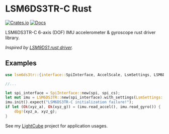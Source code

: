 # LSM6DS3TR-C Rust

[![Crates.io](https://img.shields.io/crates/v/lsm6ds3tr)](https://crates.io/crates/lsm6ds3tr)
[![Docs](https://docs.rs/lsm6ds3tr/badge.svg)](https://docs.rs/lsm6ds3tr/latest/lsm6ds3tr/)

LSM6DS3TR-C 6-axis (DOF) IMU accelerometer & gyroscope rust driver library.

_Inspired by [LSM9DS1 rust driver](https://github.com/lonesometraveler/lsm9ds1)._

## Examples

```rust
use lsm6ds3tr::{interface::SpiInterface, AccelScale, LsmSettings, LSM6DS3TR};

//...

let spi_interface = SpiInterface::new(spi, spi_cs);
let mut imu = LSM6DS3TR::new(spi_interface).with_settings(LsmSettings::basic());
imu.init().expect("LSM6DS3TR-C initialization failure!");
if let (Ok(xyz_a), Ok(xyz_g)) = (imu.read_accel(), imu.read_gyro()) {
    dbg!(xyz_a, xyz_g);
}
```

See my [LightCube](https://gitlab.com/mtczekajlo/lightcube) project for application usages.

